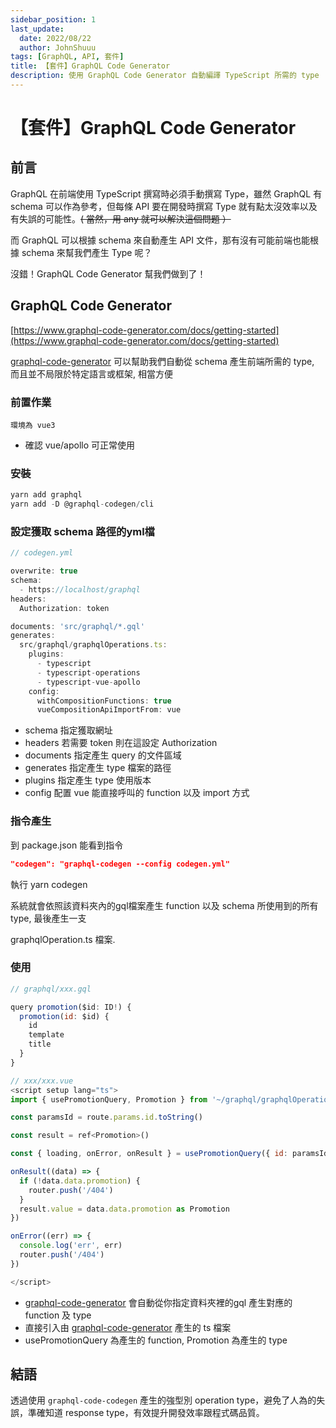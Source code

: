```yaml
---
sidebar_position: 1
last_update:
  date: 2022/08/22
  author: JohnShuuu
tags: [GraphQL, API, 套件]
title: 【套件】GraphQL Code Generator
description: 使用 GraphQL Code Generator 自動編譯 TypeScript 所需的 type
---
```

# 【套件】GraphQL Code Generator
## 前言

GraphQL 在前端使用 TypeScript 撰寫時必須手動撰寫 Type，雖然 GraphQL 有 schema 可以作為參考，但每條 API 要在開發時撰寫 Type 就有點太沒效率以及有失誤的可能性。~~( 當然，用 any 就可以解決這個問題 ）~~

而 GraphQL 可以根據 schema 來自動產生 API 文件，那有沒有可能前端也能根據 schema 來幫我們產生 Type 呢？

沒錯！GraphQL Code Generator 幫我們做到了！

## GraphQL Code Generator

[https://www.graphql-code-generator.com/docs/getting-started](https://www.graphql-code-generator.com/docs/getting-started)

[graphql-code-generator](https://www.graphql-code-generator.com/) 可以幫助我們自動從 schema 產生前端所需的 type, 而且並不局限於特定語言或框架, 相當方便

### 前置作業

`環境為 vue3 `

- 確認 vue/apollo 可正常使用

### 安裝

```jsx
yarn add graphql
yarn add -D @graphql-codegen/cli
```

### 設定獲取 schema 路徑的yml檔

```jsx
// codegen.yml

overwrite: true
schema: 
  - https://localhost/graphql
headers:
  Authorization: token

documents: 'src/graphql/*.gql'
generates:
  src/graphql/graphqlOperations.ts:
    plugins:
      - typescript
      - typescript-operations
      - typescript-vue-apollo
    config:
      withCompositionFunctions: true
      vueCompositionApiImportFrom: vue
```

- schema 指定獲取網址
- headers 若需要 token 則在這設定 Authorization
- documents 指定產生 query 的文件區域
- generates 指定產生 type 檔案的路徑
- plugins 指定產生 type 使用版本
- config 配置 vue 能直接呼叫的 function 以及 import 方式

### 指令產生

到 package.json 能看到指令

```json
"codegen": "graphql-codegen --config codegen.yml"
```

執行 yarn codegen

系統就會依照該資料夾內的gql檔案產生 function 以及 schema 所使用到的所有 type, 最後產生一支

graphqlOperation.ts 檔案.

### 使用

```jsx
// graphql/xxx.gql

query promotion($id: ID!) {
  promotion(id: $id) {
    id
    template
    title
  }
}
```

```js title="程式碼範例"
// xxx/xxx.vue
<script setup lang="ts">
import { usePromotionQuery, Promotion } from '~/graphql/graphqlOperations'

const paramsId = route.params.id.toString()

const result = ref<Promotion>()

const { loading, onError, onResult } = usePromotionQuery({ id: paramsId })

onResult((data) => {
  if (!data.data.promotion) {
    router.push('/404')
  }
  result.value = data.data.promotion as Promotion
})

onError((err) => {
  console.log('err', err)
  router.push('/404')
})

</script>
```

- [graphql-code-generator](https://www.graphql-code-generator.com/) 會自動從你指定資料夾裡的gql 產生對應的function 及 type
- 直接引入由 [graphql-code-generator](https://www.graphql-code-generator.com/) 產生的 ts 檔案
- usePromotionQuery 為產生的 function, Promotion 為產生的 type

## 結語

透過使用 `graphql-code-codegen` 產生的強型別 operation type，避免了人為的失誤，準確知道 response type，有效提升開發效率跟程式碼品質。